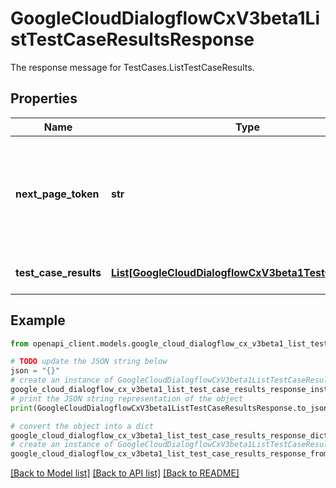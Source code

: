 # GoogleCloudDialogflowCxV3beta1ListTestCaseResultsResponse

The response message for TestCases.ListTestCaseResults.

## Properties

Name | Type | Description | Notes
------------ | ------------- | ------------- | -------------
**next_page_token** | **str** | Token to retrieve the next page of results, or empty if there are no more results in the list. | [optional] 
**test_case_results** | [**List[GoogleCloudDialogflowCxV3beta1TestCaseResult]**](GoogleCloudDialogflowCxV3beta1TestCaseResult.md) | The list of test case results. | [optional] 

## Example

```python
from openapi_client.models.google_cloud_dialogflow_cx_v3beta1_list_test_case_results_response import GoogleCloudDialogflowCxV3beta1ListTestCaseResultsResponse

# TODO update the JSON string below
json = "{}"
# create an instance of GoogleCloudDialogflowCxV3beta1ListTestCaseResultsResponse from a JSON string
google_cloud_dialogflow_cx_v3beta1_list_test_case_results_response_instance = GoogleCloudDialogflowCxV3beta1ListTestCaseResultsResponse.from_json(json)
# print the JSON string representation of the object
print(GoogleCloudDialogflowCxV3beta1ListTestCaseResultsResponse.to_json())

# convert the object into a dict
google_cloud_dialogflow_cx_v3beta1_list_test_case_results_response_dict = google_cloud_dialogflow_cx_v3beta1_list_test_case_results_response_instance.to_dict()
# create an instance of GoogleCloudDialogflowCxV3beta1ListTestCaseResultsResponse from a dict
google_cloud_dialogflow_cx_v3beta1_list_test_case_results_response_from_dict = GoogleCloudDialogflowCxV3beta1ListTestCaseResultsResponse.from_dict(google_cloud_dialogflow_cx_v3beta1_list_test_case_results_response_dict)
```
[[Back to Model list]](../README.md#documentation-for-models) [[Back to API list]](../README.md#documentation-for-api-endpoints) [[Back to README]](../README.md)


